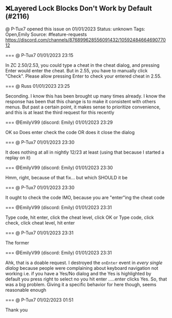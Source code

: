 ## ❌Layered Lock Blocks Don't Work by Default (#2116)
@ P-Tux7 opened this issue on 01/01/2023
Status: unknown
Tags: Open,Emily
Source: #feature-requests https://discord.com/channels/876899628556091432/1059248466469077012


=== @ P-Tux7 01/01/2023 23:15

In ZC 2.50/2.53, you could type a cheat in the cheat dialog, and pressing Enter would enter the cheat. But in 2.55, you have to manually click "Check". Please allow pressing Enter to check your entered cheat in 2.55.

=== @ Russ 01/01/2023 23:25

Seconding. I know this has been brought up many times already. I know the response has been that this change is to make it consistent with others menus. But past a certain point, it makes sense to prioritize convenience, and this is at least the third request for this recently

=== @EmilyV99 (discord: Emily) 01/01/2023 23:29

OK so
Does enter check the code
OR does it close the dialog

=== @ P-Tux7 01/01/2023 23:30

It does nothing at all
in nightly 12/23 at least
(using that because I started a replay on it)

=== @EmilyV99 (discord: Emily) 01/01/2023 23:30

Hmm, right, because of that fix...
but which SHOULD it be

=== @ P-Tux7 01/01/2023 23:30

It ought to check the code IMO, because you are "enter"ing the cheat code

=== @EmilyV99 (discord: Emily) 01/01/2023 23:31

Type code, hit enter, click the cheat level, click OK
or Type code, click check, click cheat level, hit enter

=== @ P-Tux7 01/01/2023 23:31

The former

=== @EmilyV99 (discord: Emily) 01/01/2023 23:31

Ahk, that is a doable request.
I destroyed the `onEnter` event in *every single dialog*
because people were complaining about keyboard navigation not working
i.e. if you have a Yes/No dialog
and the Yes is highlighted by default
you press right to select no
you hit enter
.....enter clicks Yes.
So, that was a big problem.
Giving it a specific behavior for here though, seems reasonable enough

=== @ P-Tux7 01/02/2023 01:51

Thank you
